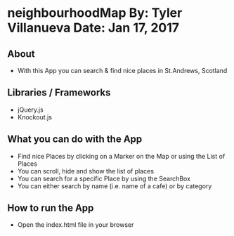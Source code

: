 neighbourhoodMap
By: Tyler Villanueva
Date: Jan 17, 2017
===================================

## About
* With this App you can search & find nice places in St.Andrews, Scotland

## Libraries / Frameworks
* jQuery.js
* Knockout.js

## What you can do with the App
* Find nice Places by clicking on a Marker on the Map or using the List of Places
* You can scroll, hide and show the list of places
* You can search for a specific Place by using the SearchBox
* You can either search by name (i.e. name of a cafe) or by category

## How to run the App
* Open the index.html file in your browser
